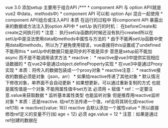 vue 3.0 添加setup  主要用于组合API
    /***
     * component API 与 option API(就是vue2 中data，methods中)
     * component API 可以和 option Api 混合一起使用
     * component API(组合或注入API) 本质  在运行的过程中 将component API 暴露出来的数据或方法注入到option API中
     * setUp 执行的时机： 在beforeCreate和create之间执行的
     * 注意： 执行setUp函数的时候还没有执行created所以在setUp中是没法使用data和methods中属性与方法的
     *       由于不能再setUp函数中使用data和methods，所以为了避免使用错误，vue直接将this设置成了undefined  不能用this
     *       setUp中的数据只能是同步的不能是异步 意思是setup前不能加async 而不是不能调用请求方法
     * reactive：
     *     reactive是vue3中提供实现相应话数据的
     *     在vue2中是通过object.defineProperty实现
     *     在vue3中是通过Proxy实现
     *     本质：将传入的数据包装成一个proxy对象
     * reactive注意：
     *     reactive接收的数据必须是对象（json，arr）
     *     如果给reactive传递了其他对象
     *         默认情况下修改对象，单界面不会自动更新
     *         如果想更新，可以通过重新复制的方式 也就是属性值是一个对象  不能用属性值中set方法  必须用 = 赋值
     * ref：一定要注意.value来获取数据
     *    监听基本属性类型  也能监听对象  但是推荐用reactive监听对象
     *    本质：还是reactive. 给ref方法传递一个值，ref会将其转化成reactive ref(18) => reactive({value: 18}) reactive 会默认添加一个属性value
     *    所以直接修改ref定义的变量不行(如 age = 12) 必须 age.value = 12
     *    注意：如果是通过ref创建的数据在<template> 不用通过.value获取 vue会自动添加.value获取数据
     *
     * ref与reactive的区别：
     *    用reactive创建的数据  在<template>中vue中不会自动添加.value获取  而ref则会自动添加.value获取数据
     *    vue中通过ref中私有属性 __v_isRef(boolean) 属性来区分是否为ref定义变量
     *    也可通过isRef ， isReactive 来判断是否为ref或reactive   用法isRef(age)
     *
     * 递归监听   嵌套多层对象
     *    默认情况下ref和reactive都是递归监听
     *    问题： 嵌套多层对象，非常消耗性能
     *
     * 非递归监听  值监听第一层  只有在使用的数据量比较大的时候才使用非递归监听
     *   reactive --->>  shallowReactive   如果第一层更新了 就会发生页面的重新渲染
     *   ref --->>  shallowRef  vue监听的是.value的变化  并不是第一层的变化 state.value = ....
     *   triggerRef --->> 根据传入的数据主动更新界面  vue3 只提供ref的方法  没有提供triggerReactive方法

         ref和reactive  是递归Proxy  每一层都包装成了Proxy  reactive要判断数据是否为对象
         shallowRef与shallowReactive 内部只有一层Proxy，非递归
     *
     *  toRaw 作用从ref和reactive封装的数据中获取到原始数据
             ref和reactive封装的数据与原始数据应用地址是相同的，所以直接修改原始数据，封装后的数据也得到修改，但是不会更新页面
             toRaw直接拿到原始数据，修改数据，可以降低性能消耗任何时候都能拿到原始数据
             toRaw拿取ref封装的数据的原始数据，就必须这样 .value    因为ref的本质就是reactive给加value属性封装成的响应式

         markRaw 设置对象永远不能被跟踪就是不能变成响应式数据

         toRef 与 ref一样都是创建响应式数据
         用法：toRef(对象，某个属性)
         如果用ref将对象的一个属性变成响应式，修改.value不会改变原始对象中相应属性值
         如果利用toRef将对象的一个属性变成响应式，修改.value会改变原始对象中相应属性值，但是不会触发页面的更新
         区别：两者在修改数据的时候都要通过.value 来进行修改
         ref-> 复制，修改对象属性不会影响原始数据，数据发生变化会更新页面  在页面模板引用中不需要加.value
         toRef -> 引用，修改对象属性会影响原始数据，数据发生变化不会更新页面  在页面模板引用中需要加.value

         toRef 应用场景： 如果想让响应式数据与之前数据关联起来，并且更新数据不会刷新页面

         toRefs：用于多个创建响应式数据 toRefs(obj)


       customRef 自定义ref  返回一个ref对象，可以显示地控制依赖跟踪和触发相应
            注意：不能get中发送网络请求  这是就把请求逻辑放在return外面
            所以在vue3中也可以用ref来获取dom
            let box = ref(null);  变量名要与dom中ref一直

       readonly  将对象封装成只读的
       isReadonly  判断是否为只读
       shallowReadonly  第一次只读
       const和readonly 区别
       const: 赋值保护，不能给变量重新赋值  对于对象通过.方法是可以给属性重新赋值的，因为引用值没有变
       readonly: 属性保护，不能给属性重新赋值, 对于直接修改引用之是不会包警告的，在set中没有赋值逻辑


     *
     */


     function reactive(obj) {
        if (typeof obj === 'object') {
            if (Array.isArray(obj)) {
                obj.forEach((item, index) => {
                    if (typeof item === 'object') {
                    item[index] = reactive(item);
                    }
                })
            } else {
                for (let key in obj) {
                    if (typeof obj[key] === 'object') {
                        obj[key] = reactive(obj[key]);
                    }
                }
            }
        } else {
            console.warn('不是对象')
        }

        return new Proxy(obj {
            get(obj, key) {
                return obj[key]
            },
            set(obj, key, newValue) {
                obj[key] = newValue;
                return true; // 告诉完这个更新完成
            }
        });

     }


  $emit  提交方法    在子组件中name 同下 emits: ['on-change'] 可以没有 但是会报警告
  在setup(props, ctx) { // ctx 俄日上下文 或者{emit}
    ctx.emit('on-change')
  }

  注意： setup 参数props 不能解构 也不能在下面解构  会丢失响应式   注意解构对响应式的影响


  watchEffect 最初执行一次  变化也监听   监听所有变量  自动监听依赖(数据)改变  并且在组件被卸载的时候停止
              会返回一个停止函数    执行stop函数  就停止监听
              回调函数中有一个参数 onInvalidate 这也是一个回调函数  执行在循序是在改变之前和stop之前执行
              目的是取消后面的操作  比如节流防抖
              在beforeUpdate(所有组件更新)生命周期之前调用

              第二个选项 {flush: 'pre'} 默认pre  在beforeUpdate之前调用  post 是之后调用   sync 是同步执行

              获取dom 或refs的话  要在onMounted生命周期中调用   比如 refs  是要用ref 定义一个ref 和dom挂在  会调用两次

              选项
              watchEffect(() => {},
              {
                flush,// 规定调用顺序
                // 在以下两个函数下debugger  但只在开发环境下有效
                onTrack(e){}, // 被追踪到 就是依赖第一次以及后面的改变
                onTrigger(e){} // 依赖改变的时候才执行
              }
              )

              watchEffect具有模块化  意思就是 在setup外函数中只能监听当前函数中数据变化  也可以认为是局部监听

  watch 写法
  参数一  监听的数据项
  参数二  监听的操作
    watchEffect 它与 watch 的区别主要有以下几点：

    不需要手动传入依赖
    每次初始化时会执行一次回调函数来自动获取依赖  会存到队列中
    无法获取到原值，只能得到变化后的值

  watch(() => {
    return  data;  // 监听的数据
  }, (newVal) => {
       数据操作
  });
  必须有一个特定数据来源
  监听ref类型变量   加不加.value 取决于写法
  watch(变量, () => {}) // 不用加  这种方式只能用于ref变量
  watch(() => 变量.value, () => {}) // 加

  监听reactive类型变量
    watch(() => 变量.value, () => {})

  监听多个
  watch(() => {
  return [val1.value, val2.value]},
  ([newVal1, oldVal1], [newVal2, oldVal2]) => {

  })

  拥有与watchEffect一样的执行顺序和配置选项

  watch(()=> data, () => {})  或者  监听一个对象  watch(state, (newVal, oldVal) => {})



  setup 返回的是对象  对象的属性会放到render函数中

  getCurrentInstance() 钩子  可以获取当前实例 中有一个proxy 应该可以获取到vue原型连


  子组件中不写props  可以用ctx.attrs获取’


  app下有一个config  app.config.globalProperties.  添加全局属性  通过getCurrentInstance();(获取当前实例) 解构出来{ctx}.调用 看set-map.vue
  组件内部的属性优先级大于全局中属性


  use与plugin
    主要是在main.js中  通过app.use() 引入

    reactive() 与vue 2中 Vue.observe()   只接受对象   基本类型会报警告  可以声明但不是响应式的

    readonly  只读  可以套用reactive 深度监听

    ref  可以监听对象   但是方式必须  obj.value.a 才能访问数据  在模板中不需要.value  会自动展开打开
         ref数据赋值给reactive  ref数据也会自动展开
         如 let react = ref(0)   reactive({react})
         let arr = reactive([ref(0)])   不会展开ref 访问.value   所以 arr[0].value

    unref(info) === isRef(info) ? info.value : info


    toRef 可以创建一个ref 更多的是针对响应式对象的
    toRefs  见ref-vue
    isRef  判断是否是一个ref属性

    compute 用法

    let arr = compute(() => item.id)




    vuex
    // 这种写法与vue中引入类似
   import {createNamespacedHelpers, useStore} from 'vuex'
   const {mapState, mapActions} = createNamespacedHelpers('user');// 通过这个函数来辅助我们找到user模块

   // 这种写法与this.$store.user.name 类似
  import {useStore} from 'vuex';
  const store = useStore();
  let name = computed(() => store.state.user.name); // 这里注意指定user模块
        return {
            name,
            // 调用mutation方法
            store.dispatch('user/setToken') // 调用actions
            setToken: () => store.commit('user/SET_TOKEN', new Date().getTime() / 1000),
                                    // 这里注意指定user模块
        }

